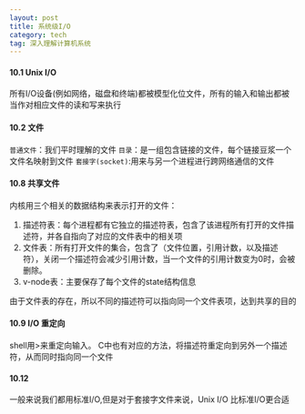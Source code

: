 ```yaml
---
layout: post
title: 系统级I/O
category: tech
tag: 深入理解计算机系统
--- 
```


#### 10.1 Unix I/O
所有I/O设备(例如网络，磁盘和终端)都被模型化位文件，所有的输入和输出都被当作对相应文件的读和写来执行

#### 10.2 文件
`普通文件`：我们平时理解的文件
`目录`：是一组包含链接的文件，每个链接豆浆一个文件名映射到文件
`套接字(socket)`:用来与另一个进程进行跨网络通信的文件

#### 10.8 共享文件
内核用三个相关的数据结构来表示打开的文件：
1. 描述符表：每个进程都有它独立的描述符表，包含了该进程所有打开的文件描述符，并各自指向了对应的文件表中的相关项
2. 文件表：所有打开文件的集合，包含了（文件位置，引用计数，以及描述符），关闭一个描述符会减少引用计数，当一个文件的引用计数变为0时，会被删除。
3. v-node表：主要保存了每个文件的state结构信息

由于文件表的存在，所以不同的描述符可以指向同一个文件表项，达到共享的目的

#### 10.9 I/O 重定向
shell用>来重定向输入。
C中也有对应的方法，将描述符重定向到另外一个描述符，从而同时指向同一个文件

#### 10.12 
一般来说我们都用标准I/O,但是对于套接字文件来说，Unix I/O 比标准I/O更合适